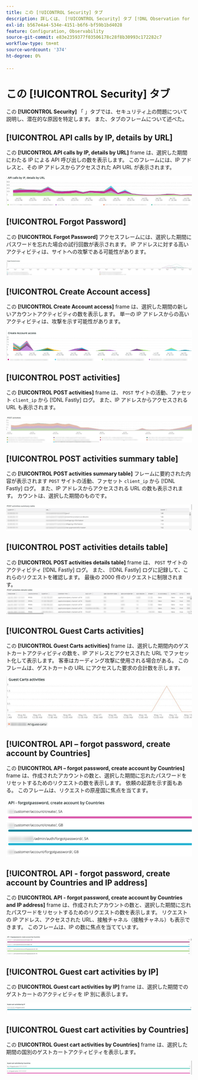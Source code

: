 ```yaml
---
title: この [!UICONTROL Security] タブ
description: 詳しくは、 [!UICONTROL Security] タブ [!DNL Observation for Adobe Commerce].
exl-id: b567e4a4-534e-4151-b6f6-bf59b1bd4028
feature: Configuration, Observability
source-git-commit: e83e2359377f03506178c28f8b30993c172282c7
workflow-type: tm+mt
source-wordcount: '374'
ht-degree: 0%

---
```


# この [!UICONTROL Security] タブ

この **[!UICONTROL Security]** 「 」タブでは、セキュリティ上の問題について説明し、潜在的な原因を特定します。 また、タブのフレームについて述べた。

## [!UICONTROL API calls by IP, details by URL]

この **[!UICONTROL API calls by IP, details by URL]** frame は、選択した期間にわたる IP による API 呼び出しの数を表示します。 このフレームには、IP アドレスと、その IP アドレスからアクセスされた API URL が表示されます。

![IP による API 呼び出し](../../assets/tools/observation-for-adobe-commerce/calls-by-ip.jpg)

## [!UICONTROL Forgot Password]

この **[!UICONTROL Forgot Password]** アクセスフレームには、選択した期間にパスワードを忘れた場合の試行回数が表示されます。 IP アドレスに対する高いアクティビティは、サイトへの攻撃である可能性があります。

![パスワードを忘れた場合](../../assets/tools/observation-for-adobe-commerce/forgot-password.jpg)

## [!UICONTROL Create Account access]

この **[!UICONTROL Create Account access]** frame は、選択した期間の新しいアカウントアクティビティの数を表示します。 単一の IP アドレスからの高いアクティビティは、攻撃を示す可能性があります。

![create-account-access](../../assets/tools/observation-for-adobe-commerce/create-account-access.png)

## [!UICONTROL POST activities]

この **[!UICONTROL POST activities]** frame は、 `POST` サイトの活動、ファセット `client_ip` から [!DNL Fastly] ログ。 また、IP アドレスからアクセスされる URL も表示されます。

![POST — アクティビティ](../../assets/tools/observation-for-adobe-commerce/POST-activities.jpg)

## [!UICONTROL POST activities summary table]

この **[!UICONTROL POST activities summary table]** フレームに要約された内容が表示されます `POST` サイトの活動、ファセット `client_ip` から [!DNL Fastly] ログ。 また、IP アドレスからアクセスされる URL の数も表示されます。 カウントは、選択した期間のものです。

![POST — アクティビティ — 概要](../../assets/tools/observation-for-adobe-commerce/POST-activities-summary.jpg)

## [!UICONTROL POST activities details table]

この **[!UICONTROL POST activities details table]** frame は、 `POST` サイトのアクティビティ [!DNL Fastly] ログ。 また、 [!DNL Fastly] ログに記録して、これらのリクエストを確認します。 最後の 2000 件のリクエストに制限されます。
![POST — アクティビティ — 詳細](../../assets/tools/observation-for-adobe-commerce/POST-activities-details.jpg)

## [!UICONTROL Guest Carts activities]

この **[!UICONTROL Guest Carts activities]** frame は、選択した期間内のゲストカートアクティビティの数を、IP アドレスとアクセスされた URL でファセット化して表示します。 客車はカーディング攻撃に使用される場合がある。 このフレームは、ゲストカートの URL にアクセスした要求の合計数を示します。

![guest-carts-activities](../../assets/tools/observation-for-adobe-commerce/guest-carts-activities.jpg)

## [!UICONTROL API – forgot password, create account by Countries]

この **[!UICONTROL API – forgot password, create account by Countries]** frame は、作成されたアカウントの数と、選択した期間に忘れたパスワードをリセットするためのリクエストの数を表示します。 依頼の起源を示す面もある。 このフレームは、リクエストの原産国に焦点を当てます。

![api-forgot-countries](../../assets/tools/observation-for-adobe-commerce/api-forgot-countries.jpg)

## [!UICONTROL API - forgot password, create account by Countries and IP address]

この **[!UICONTROL API - forgot password, create account by Countries and IP address]** frame は、作成されたアカウントの数と、選択した期間に忘れたパスワードをリセットするためのリクエストの数を表示します。 リクエストの IP アドレス、アクセスされた URL、接触チャネル（接触チャネル）も表示できます。 このフレームは、IP の数に焦点を当てています。

![api-forgot-countries-ip](../../assets/tools/observation-for-adobe-commerce/api-forgot-countries-ip.png)

## [!UICONTROL Guest cart activities by IP]

この **[!UICONTROL Guest cart activities by IP]** frame は、選択した期間でのゲストカートのアクティビティを IP 別に表示します。

![guest-cart-ip](../../assets/tools/observation-for-adobe-commerce/guest-cart-ip.png)

## [!UICONTROL Guest cart activities by Countries]

この **[!UICONTROL Guest cart activities by Countries]** frame は、選択した期間の国別のゲストカートアクティビティを表示します。

![guest-cart-country](../../assets/tools/observation-for-adobe-commerce/guest-cart-country.png)
